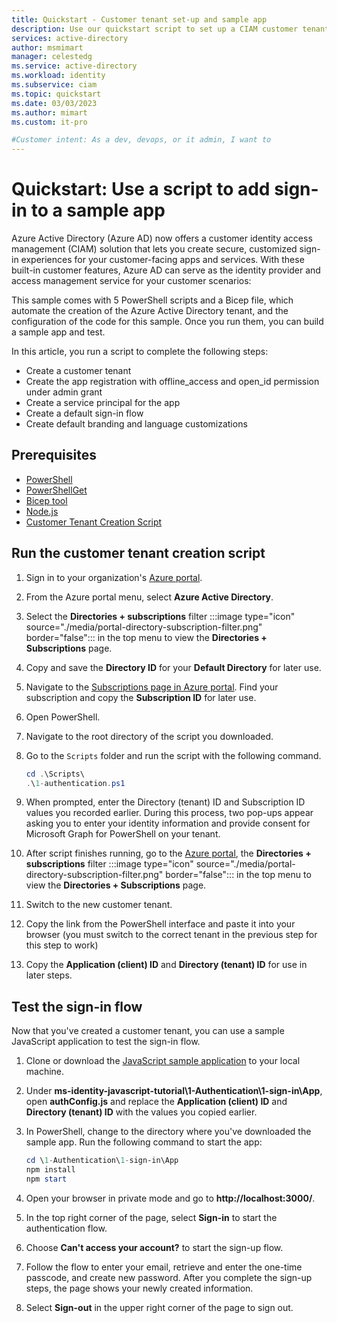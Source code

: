 ```yaml
---
title: Quickstart - Customer tenant set-up and sample app
description: Use our quickstart script to set up a CIAM customer tenant, register a sample app, and test a default sign-up user flow.
services: active-directory
author: msmimart
manager: celestedg
ms.service: active-directory
ms.workload: identity
ms.subservice: ciam
ms.topic: quickstart
ms.date: 03/03/2023
ms.author: mimart
ms.custom: it-pro

#Customer intent: As a dev, devops, or it admin, I want to
---
```


# Quickstart: Use a script to add sign-in to a sample app

Azure Active Directory (Azure AD) now offers a customer identity access management (CIAM) solution that lets you create secure, customized sign-in experiences for your customer-facing apps and services. With these built-in customer features, Azure AD can serve as the identity provider and access management service for your customer scenarios:

This sample comes with 5 PowerShell scripts and a Bicep file, which automate the creation of the Azure Active Directory tenant, and the configuration of the code for this sample. Once you run them, you can build a sample app and test.

In this article, you run a script to complete the following steps:

- Create a customer tenant
- Create the app registration with offline_access and open_id permission under admin grant
- Create a service principal for the app
- Create a default sign-in flow
- Create default branding and language customizations
## Prerequisites

- [PowerShell](/powershell/scripting/install/installing-powershell)
- [PowerShellGet](/powershell/scripting/gallery/installing-psget)
- [Bicep tool](/azure/azure-resource-manager/bicep/install)
- [Node.js](https://nodejs.org/en/)
- [Customer Tenant Creation Script](https://aka.ms/ciam-create-tenant-script)

## Run the customer tenant creation script

1. Sign in to your organization's [Azure portal](https://portal.azure.com).

1. From the Azure portal menu, select **Azure Active Directory**.

1. Select the **Directories + subscriptions** filter :::image type="icon" source="./media/portal-directory-subscription-filter.png" border="false"::: in the top menu to view the **Directories + Subscriptions** page.

1. Copy and save the **Directory ID** for your **Default Directory** for later use.

1. Navigate to the [Subscriptions page in Azure portal](https://portal.azure.com/#blade/Microsoft_Azure_Billing/SubscriptionsBlade). Find your subscription and copy the **Subscription ID** for later use.

1. Open PowerShell.

1. Navigate to the root directory of the script you downloaded.

1. Go to the `Scripts` folder and run the script with the following command.

   ```PowerShell
   cd .\Scripts\
   .\1-authentication.ps1

1. When prompted, enter the Directory (tenant) ID and Subscription ID values you recorded earlier. During this process, two pop-ups appear asking you to enter your identity information and provide consent for Microsoft Graph for PowerShell on your tenant.

1. After script finishes running, go to the [Azure portal](https://portal.azure.com), the **Directories + subscriptions** filter :::image type="icon" source="./media/portal-directory-subscription-filter.png" border="false"::: in the top menu to view the **Directories + Subscriptions** page.

1. Switch to the new customer tenant.

1. Copy the link from the PowerShell interface and paste it into your browser (you must switch to the correct tenant in the previous step for this step to work)

1. Copy the **Application (client) ID** and **Directory (tenant) ID** for use in later steps.

## Test the sign-in flow

Now that you've created a customer tenant, you can use a sample JavaScript application to test the sign-in flow.

1. Clone or download the [JavaScript sample application](https://github.com/Azure-Samples/ms-identity-javascript-tutorial/) to your local machine.

1. Under **ms-identity-javascript-tutorial\1-Authentication\1-sign-in\App**, open **authConfig.js** and replace the **Application (client) ID** and **Directory (tenant) ID** with the values you copied earlier.

1. In PowerShell, change to the directory where you've downloaded the sample app. Run the following command to start the app:

   ```PowerShell
   cd \1-Authentication\1-sign-in\App
   npm install
   npm start
   ```

1. Open your browser in private mode and go to **http://localhost:3000/**.

1. In the top right corner of the page, select **Sign-in** to start the authentication flow.

1. Choose **Can't access your account?** to start the sign-up flow.

1. Follow the flow to enter your email, retrieve and enter the one-time passcode, and create new password. After you complete the sign-up steps, the page shows your newly created information.

1. Select **Sign-out** in the upper right corner of the page to sign out.
